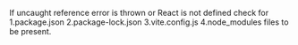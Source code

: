 If uncaught reference error is thrown or React is not defined check for
1.package.json
2.package-lock.json
3.vite.config.js
4.node_modules 
files to be present.
